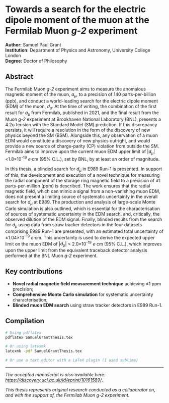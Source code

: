 # Towards a search for the electric dipole moment of the muon at the Fermilab Muon *g-2* experiment

**Author:** Samuel Paul Grant  
**Institution:** Department of Physics and Astronomy, University College London  
**Degree:** Doctor of Philosophy  

## Abstract

The Fermilab Muon *g-2* experiment aims to measure the anomalous magnetic moment of the muon, *a<sub>μ</sub>*, to a precision of 140 parts-per-billion (ppb), and conduct a world-leading search for the electric dipole moment (EDM) of the muon, *d<sub>μ</sub>*. At the time of writing, the combination of the first result for *a<sub>μ</sub>* from Fermilab, published in 2021, and the final result from the Muon *g-2* experiment at Brookhaven National Laboratory (BNL), presents a 4.2σ tension with the Standard Model (SM) prediction. If this discrepancy persists, it will require a resolution in the form of the discovery of new physics beyond the SM (BSM). Alongside this, any observation of a muon EDM would constitute a discovery of new physics outright, and would provide a new source of charge-parity (CP) violation from outside the SM. Fermilab aims to improve upon the current muon EDM upper limit of |*d<sub>μ</sub>*|<1.8×10<sup>-19</sup> *e*·cm (95% C.L.), set by BNL, by at least an order of magnitude.

In this thesis, a blinded search for *d<sub>μ</sub>* in E989 Run-1 is presented. In support of this, the development and execution of a novel technique for measuring the radial component of the storage ring magnetic field to a precision of ≤1 parts-per-million (ppm) is described. The work ensures that the radial magnetic field, which can mimic a signal from a non-vanishing muon EDM, does not present a limiting source of systematic uncertainty in the overall search for *d<sub>μ</sub>* at E989. The production and analysis of large-scale Monte Carlo simulation is also outlined, which is essential for the characterisation of sources of systematic uncertainty in the EDM search, and, critically, the observed dilution of the EDM signal. Finally, blinded results from the search for *d<sub>μ</sub>* using data from straw tracker detectors in the four datasets comprising E989 Run-1 are presented, with an estimated total uncertainty of ±1.04×10<sup>-19</sup> *e*·cm. This uncertainty is used to derive the expected upper limit on the muon EDM of |*d<sub>μ</sub>*| < 2.0×10<sup>-19</sup> *e*·cm (95% C.L.), which improves upon the upper limit from the equivalent traceback detector analysis performed at the BNL Muon *g-2* experiment.

## Key contributions

- **Novel radial magnetic field measurement technique** achieving ≤1 ppm precision;
- **Comprehensive Monte Carlo simulation** for systematic uncertainty characterisation;
- **Blinded muon EDM search** using straw tracker detectors in E989 Run-1.

## Compilation 

```bash
# Using pdflatex
pdflatex SamuelGrantThesis.tex

# Or using latexmk
latexmk -pdf SamuelGrantThesis.tex

# Or use a text editor with a LaTeX plugin (I used sublime)
```

---

*The accepted manuscript is also available here: https://discovery.ucl.ac.uk/id/eprint/10161589/*.

*This thesis represents original research conducted as a collaborator on, and with the support of, the Fermilab Muon g-2 experiment.*
